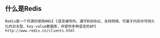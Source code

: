 
## 什么是Redis

    Redis是一个开源的使用ANSI C语言编写的、遵守BSD协议、支持网络、可基于内存亦可持久化的日志型、key-value数据库，并提供多种语言的API
    http://www.redis.cn/clients.html
    
